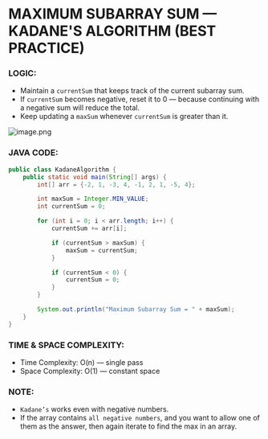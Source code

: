 # MAXIMUM SUBARRAY SUM — KADANE'S ALGORITHM (BEST PRACTICE)

### LOGIC:

- Maintain a `currentSum` that keeps track of the current subarray sum.
- If `currentSum` becomes negative, reset it to 0 — because continuing with a negative sum will reduce the total.
- Keep updating a `maxSum` whenever `currentSum` is greater than it.

![image.png](attachment:d3a8d88a-8a27-4ba3-b112-14ce85178e0a:image.png)

### JAVA CODE:

```java
public class KadaneAlgorithm {
    public static void main(String[] args) {
        int[] arr = {-2, 1, -3, 4, -1, 2, 1, -5, 4};

        int maxSum = Integer.MIN_VALUE;
        int currentSum = 0;

        for (int i = 0; i < arr.length; i++) {
            currentSum += arr[i];

            if (currentSum > maxSum) {
                maxSum = currentSum;
            }

            if (currentSum < 0) {
                currentSum = 0;
            }
        }

        System.out.println("Maximum Subarray Sum = " + maxSum);
    }
}
```

### TIME & SPACE COMPLEXITY:

- Time Complexity: O(n) — single pass
- Space Complexity: O(1) — constant space

### NOTE:

- `Kadane’s` works even with negative numbers.
- If the array contains `all negative numbers`, and you want to allow one of them as the answer, then again iterate to find the max in an array.
